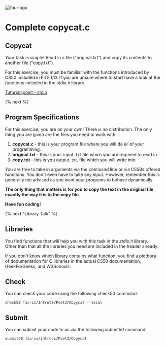 ![fau-logo](https://introcs.is.rw.fau.de/img/logos/ReWi_logo.png)
# Complete copycat.c

## Copycat
Your task is simple! Read in a file ("original.txt") and copy its contents to another file
("copy.txt").

For this exercise, you must be familiar with the functions introduced by CS50 included
in FILE I/O. If you are unsure where to start have a look at the functions included in the
stdio.h library 

[Tutorialspoint - stdio](https://www.tutorialspoint.com/c_standard_library/stdio_h.htm)

{% next %}
## Program Specifications
For this exercise, you are on your own! There is no distribution. 
The only thing you are given are the files you need to work with: 

1. **copycat.c** - this is your program file where you will do all of your programming.
2. **original.txt** - this is your input .txt file which you are required to read in
3. **copy.txt** - this is you output .txt. file which you will write into


You are free to take in arguments via the command line or via CS50s offered functions.
You don't even have to take any input. However, remember this is generally not advised as
you want your programs to behave dynamically.

**The only thing that matters is for you to copy the text in the original file exactly 
the way it is to the copy file.**


**Have fun coding!**

{% next "Library Talk" %}

## Libraries

You find functions that will help you with this task in the *stdio.h* library.
Other than that all the libraries you need are included in the header already.

If you don't know which library contains what function, you find a plethora of documentation for C 
libraries in the actual CS50 documentation, GeekForGeeks, and W3Schools.

## Check 

You can check your code using the following check50 command:

~~~
check50 fau-is/IntroCS/Pset3/Copycat --local
~~~

## Submit

You can submit your code to us via the following submit50 command:

~~~
submit50 fau-is/introcs/Pset3/Copycat
~~~
